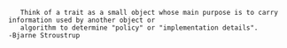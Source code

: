       
       Think of a trait as a small object whose main purpose is to carry information used by another object or 
       algorithm to determine "policy" or "implementation details".           -Bjarne Stroustrup

